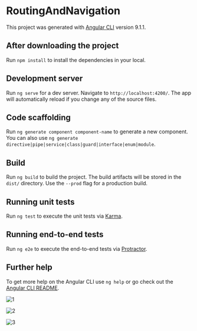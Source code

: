 # RoutingAndNavigation

This project was generated with [Angular CLI](https://github.com/angular/angular-cli) version 9.1.1.

## After downloading the project

Run `npm install` to install the dependencies in your local. 

## Development server

Run `ng serve` for a dev server. Navigate to `http://localhost:4200/`. The app will automatically reload if you change any of the source files.

## Code scaffolding

Run `ng generate component component-name` to generate a new component. You can also use `ng generate directive|pipe|service|class|guard|interface|enum|module`.

## Build

Run `ng build` to build the project. The build artifacts will be stored in the `dist/` directory. Use the `--prod` flag for a production build.

## Running unit tests

Run `ng test` to execute the unit tests via [Karma](https://karma-runner.github.io).

## Running end-to-end tests

Run `ng e2e` to execute the end-to-end tests via [Protractor](http://www.protractortest.org/).

## Further help

To get more help on the Angular CLI use `ng help` or go check out the [Angular CLI README](https://github.com/angular/angular-cli/blob/master/README.md).

![1](https://user-images.githubusercontent.com/37022051/92486040-521a7000-f1f4-11ea-98ba-35cf5b36e91d.png)

![2](https://user-images.githubusercontent.com/37022051/92486081-60688c00-f1f4-11ea-9451-d2ff921edba5.png)

![3](https://user-images.githubusercontent.com/37022051/92486132-6a8a8a80-f1f4-11ea-97f1-f3825367638c.png)
